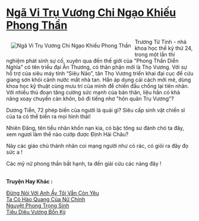 <a href="https://utruyen.com/nga-vi-tru-vuong-chi-ngao-khieu-phong-than/6702/" title="Ngã Vi Trụ Vương Chi Ngạo Khiếu Phong Thần"><h1>Ngã Vi Trụ Vương Chi Ngạo Khiếu Phong Thần</h1></a><div style="display:table"><img align="right" style="float: left; padding: 10px;" src="https://utruyen.com/images/story/200x260/nga-vi-tru-vuong-chi-ngao-khieu-phong-than.jpg" alt="Ngã Vi Trụ Vương Chi Ngạo Khiếu Phong Thần">Trương Tử Tinh - nhà khoa học thế kỷ thứ 24, trong một lần thí nghiệm phát sinh sự cố, xuyên qua đến thế giới của "Phong Thần Diễn Nghĩa" có tên triều đại Ân Thương, có thân phận mới là Thọ Vương. Với sự hỗ trợ của siêu máy tính “Siêu Não”, tân Thọ Vương triển khai đại cục để cứu giang sơn khỏi cảnh nước mất nhà tan. Hắn áp dụng cải cách mới mẻ, dùng khoa học kỹ thuật cùng mưu trí của mình để chiến đấu chống lại tiên nhân. Với nhiều thủ đoạn tăng cường sức mạnh của bản thân, liệu hắn có khả năng xoay chuyển càn khôn, bỏ đi tiếng nhơ "hôn quân Trụ Vương"?<p></p>Dương Tiễn, 72 phép biến của người là quái gì? Siêu cấp sinh vật chiến sĩ của ta có thể biến ra mọi hình thái!<p></p>Nhiên Đăng, tên tiểu nhân khốn nạn kia, có bậc tông sư đánh chó ta đây, xem ngươi làm thế nào cướp được Định Hải Châu? <p></p>Này các giáo chủ thánh nhân coi mạng người như cỏ rác, có giỏi ra đây đọ sức a !<p></p>Các mỹ nữ phong thần bất hạnh, ta đến giải cứu các nàng đây !</div><p><br><b>Truyện Hay Khác :</b></p><a href="https://utruyen.com/dung-noi-voi-anh-ay-toi-van-con-yeu/1386/" alt="Đừng Nói Với Anh Ấy Tôi Vẫn Còn Yêu">Đừng Nói Với Anh Ấy Tôi Vẫn Còn Yêu</a><br/><a href="https://www.wattpad.com/story/204504468-ta-c%C3%B3-h%C3%A0o-quang-c%E1%BB%A7a-n%E1%BB%AF-ch%C3%ADnh" alt="Ta Có Hào Quang Của Nữ Chính">Ta Có Hào Quang Của Nữ Chính</a><br/><a href="https://dammy2019.blogspot.com/2019/11/nguyet-phong-trong-sinh.html" alt="Nguyệt Phong Trọng Sinh">Nguyệt Phong Trọng Sinh</a><br/><a href="https://dammy2019.blogspot.com/2019/11/tieu-dieu-vuong-bon-ky.html" alt="Tiêu Diêu Vương Bổn Kỷ">Tiêu Diêu Vương Bổn Kỷ</a><br/>